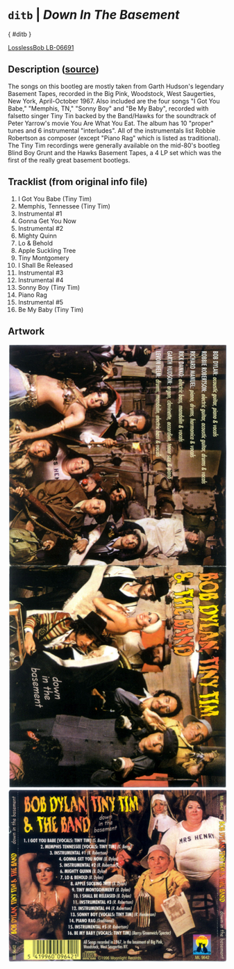 # `ditb` | _Down In The Basement_

[](){ #ditb }

[LosslessBob LB-06691](http://www.losslessbob.wonderingwhattochoose.com/detail/LB-06691.html)

## Description ([source](https://theband.hiof.no/albums/boot_down_in_the_basement.html))

The songs on this bootleg are mostly taken from Garth Hudson's legendary Basement Tapes, recorded in the Big Pink, Woodstock, West Saugerties, New York, April-October 1967. Also included are the four songs "I Got You Babe," "Memphis, TN," "Sonny Boy" and "Be My Baby", recorded with falsetto singer Tiny Tin backed by the Band/Hawks for the soundtrack of Peter Yarrow's movie You Are What You Eat. The album has 10 "proper" tunes and 6 instrumental "interludes". All of the instrumentals list Robbie Robertson as composer (except "Piano Rag" which is listed as traditional). The Tiny Tim recordings were generally available on the mid-80's bootleg Blind Boy Grunt and the Hawks Basement Tapes, a 4 LP set which was the first of the really great basement bootlegs.

## Tracklist (from original info file)

1. I Got You Babe (Tiny Tim)
2. Memphis, Tennessee (Tiny Tim)
3. Instrumental #1
4. Gonna Get You Now
5. Instrumental #2
6. Mighty Quinn
7. Lo & Behold
8. Apple Suckling Tree
9. Tiny Montgomery
10. I Shall Be Released
11. Instrumental #3
12. Instrumental #4
13. Sonny Boy (Tiny Tim)
14. Piano Rag
15. Instrumental #5
16. Be My Baby (Tiny Tim)

## Artwork

![](../assets/albums/ditb/DylanDownInTheFront.jpg)
![](../assets/albums/ditb/DylanDownInTheBack.jpg)
